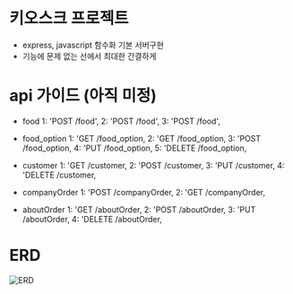 # 키오스크 프로젝트

- express, javascript 함수화 기본 서버구현
- 기능에 문제 없는 선에서 최대한 간결하게

# api 가이드 (아직 미정)

- food
  1: 'POST /food',
  2: 'POST /food',
  3: 'POST /food',

- food_option
  1: 'GET /food_option,
  2: 'GET /food_option,
  3: 'POST /food_option,
  4: 'PUT /food_option,
  5: 'DELETE /food_option,

- customer
  1: 'GET /customer,
  2: 'POST /customer,
  3: 'PUT /customer,
  4: 'DELETE /customer,

- companyOrder
  1: 'POST /companyOrder,
  2: 'GET /companyOrder,

- aboutOrder
  1: 'GET /aboutOrder,
  2: 'POST /aboutOrder,
  3: 'PUT /aboutOrder,
  4: 'DELETE /aboutOrder,

# ERD

![ERD](https://ifh.cc/g/Qn26oX.png)

